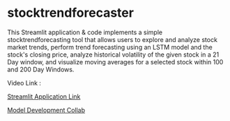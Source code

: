 # stocktrendforecaster
This Streamlit application & code implements a simple stocktrendforecasting tool that allows users to explore and analyze stock market trends, perform trend forecasting using an LSTM model and the stock's closing price, analyze historical volatility of the given stock in a 21 Day window, and visualize moving averages for a selected stock within 100 and 200 Day Windows.

Video Link :  <br /> 

[Streamlit Application Link](https://stocktrendforecastery.streamlit.app/)  <br /> 

[Model Development Collab](https://colab.research.google.com/drive/15SxY-8mcUolcxDaMdQmcssatn0m2Ted0#scrollTo=D-bvST_r5PMu)   <br /> 

